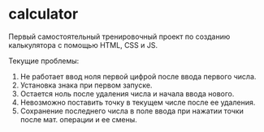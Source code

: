 # calculator
Первый самостоятельный тренировочный проект по созданию калькулятора с помощью HTML, CSS и JS.

Текущие проблемы:
1. Не работает ввод ноля первой цифрой после ввода первого числа.
2. Установка знака при первом запуске.
3. Остается ноль после удаления числа и начала ввода нового.
4. Невозможно поставить точку в текущем числе после ее удаления.
5. Сохранение последнего числа в поле ввода при нажатии точки после мат. операции и ее смены.
